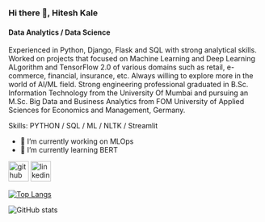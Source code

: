 ### Hi there 👋, Hitesh Kale
#### Data Analytics / Data Science
<!-- ![Data Analytics / Data Science](https://arturssmirnovs.github.io/github-profile-readme-generator/images/banner.png) -->

Experienced in Python, Django, Flask and SQL with strong analytical skills. Worked on projects that focused on Machine Learning and Deep Learning ALgorithm and TensorFlow 2.0 of various domains such as retail, e-commerce, financial, insurance, etc. Always willing to explore more in the world of AI/ML field. Strong engineering professional graduated in B.Sc. Information Technology from the University Of Mumbai and pursuing an M.Sc. Big Data and Business Analytics from FOM University of Applied Sciences for Economics and Management, Germany.

Skills: PYTHON / SQL / ML / NLTK / Streamlit

- 🔭 I’m currently working on MLOps
- 🌱 I’m currently learning BERT 


[<img src='https://cdn.jsdelivr.net/npm/simple-icons@3.0.1/icons/github.svg' alt='github' height='40'>](https://github.com/hitesh290598)  [<img src='https://cdn.jsdelivr.net/npm/simple-icons@3.0.1/icons/linkedin.svg' alt='linkedin' height='40'>](https://www.linkedin.com/in/hitesh-kale-371a96120/)  

[![Top Langs](https://github-readme-stats.vercel.app/api/top-langs/?username=hitesh290598&theme=dracula)](https://github.com/anuraghazra/github-readme-stats)

![GitHub stats](https://github-readme-stats.vercel.app/api?username=hitesh290598&theme=dracula&show_icons=true)  

